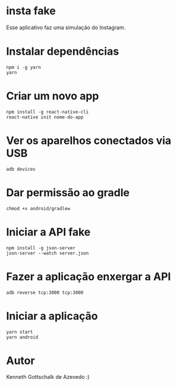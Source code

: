 # insta fake
Esse aplicativo faz uma simulação do Instagram.

# Instalar dependências
```
npm i -g yarn
yarn
```

# Criar um novo app
```
npm install -g react-native-cli
react-native init nome-do-app
```

# Ver os aparelhos conectados via USB
```
adb devices
```

# Dar permissão ao gradle
```
chmod +x android/gradlew
```

# Iniciar a API fake
```
npm install -g json-server
json-server --watch server.json
```

# Fazer a aplicação enxergar a API
```
adb reverse tcp:3000 tcp:3000
```

# Iniciar a aplicação
```
yarn start
yarn android
```

# Autor
Kenneth Gottschalk de Azevedo :)